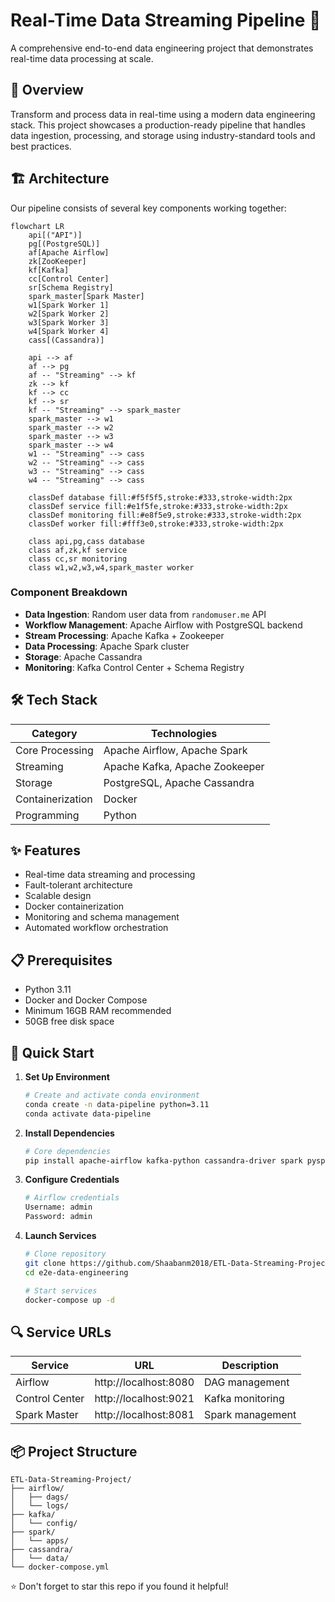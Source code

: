 

# Real-Time Data Streaming Pipeline 🚀

A comprehensive end-to-end data engineering project that demonstrates real-time data processing at scale.

## 🌟 Overview

Transform and process data in real-time using a modern data engineering stack. This project showcases a production-ready pipeline that handles data ingestion, processing, and storage using industry-standard tools and best practices.

## 🏗️ Architecture

Our pipeline consists of several key components working together:

```mermaid
flowchart LR
    api[("API")]
    pg[(PostgreSQL)]
    af[Apache Airflow]
    zk[ZooKeeper]
    kf[Kafka]
    cc[Control Center]
    sr[Schema Registry]
    spark_master[Spark Master]
    w1[Spark Worker 1]
    w2[Spark Worker 2]
    w3[Spark Worker 3]
    w4[Spark Worker 4]
    cass[(Cassandra)]

    api --> af
    af --> pg
    af -- "Streaming" --> kf
    zk --> kf
    kf --> cc
    kf --> sr
    kf -- "Streaming" --> spark_master
    spark_master --> w1
    spark_master --> w2
    spark_master --> w3
    spark_master --> w4
    w1 -- "Streaming" --> cass
    w2 -- "Streaming" --> cass
    w3 -- "Streaming" --> cass
    w4 -- "Streaming" --> cass

    classDef database fill:#f5f5f5,stroke:#333,stroke-width:2px
    classDef service fill:#e1f5fe,stroke:#333,stroke-width:2px
    classDef monitoring fill:#e8f5e9,stroke:#333,stroke-width:2px
    classDef worker fill:#fff3e0,stroke:#333,stroke-width:2px

    class api,pg,cass database
    class af,zk,kf service
    class cc,sr monitoring
    class w1,w2,w3,w4,spark_master worker
```

### Component Breakdown
- **Data Ingestion**: Random user data from `randomuser.me` API
- **Workflow Management**: Apache Airflow with PostgreSQL backend
- **Stream Processing**: Apache Kafka + Zookeeper
- **Data Processing**: Apache Spark cluster
- **Storage**: Apache Cassandra
- **Monitoring**: Kafka Control Center + Schema Registry

## 🛠️ Tech Stack

| Category | Technologies |
|----------|-------------|
| Core Processing | Apache Airflow, Apache Spark |
| Streaming | Apache Kafka, Apache Zookeeper |
| Storage | PostgreSQL, Apache Cassandra |
| Containerization | Docker |
| Programming | Python |

## ✨ Features

- Real-time data streaming and processing
- Fault-tolerant architecture
- Scalable design
- Docker containerization
- Monitoring and schema management
- Automated workflow orchestration

## 📋 Prerequisites

- Python 3.11
- Docker and Docker Compose
- Minimum 16GB RAM recommended
- 50GB free disk space

## 🚀 Quick Start

1. **Set Up Environment**
   ```bash
   # Create and activate conda environment
   conda create -n data-pipeline python=3.11
   conda activate data-pipeline
   ```

2. **Install Dependencies**
   ```bash
   # Core dependencies
   pip install apache-airflow kafka-python cassandra-driver spark pyspark
   ```

3. **Configure Credentials**
   ```bash
   # Airflow credentials
   Username: admin
   Password: admin
   ```

4. **Launch Services**
   ```bash
   # Clone repository
   git clone https://github.com/Shaabanm2018/ETL-Data-Streaming-Project.git
   cd e2e-data-engineering

   # Start services
   docker-compose up -d
   ```

## 🔍 Service URLs

| Service | URL | Description |
|---------|-----|-------------|
| Airflow | http://localhost:8080 | DAG management |
| Control Center | http://localhost:9021 | Kafka monitoring |
| Spark Master | http://localhost:8081 | Spark management |

## 📦 Project Structure

```
ETL-Data-Streaming-Project/
├── airflow/
│   ├── dags/
│   └── logs/
├── kafka/
│   └── config/
├── spark/
│   └── apps/
├── cassandra/
│   └── data/
└── docker-compose.yml
```

⭐ Don't forget to star this repo if you found it helpful!
